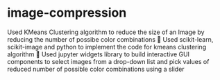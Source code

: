 # image-compression
Used KMeans Clustering algorithm to reduce the size of an Image by reducing the number of possibe color combinations
 Used scikit-learn, scikit-image and python to implement the code for kmeans clustering algorithm
 Used jupyter widgets library to build interactive GUI components to select images from a drop-down list and pick values
of reduced number of possible color combinations using a slider
